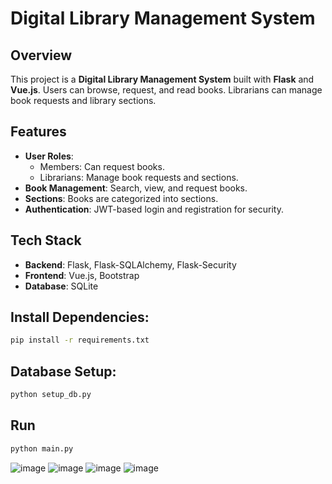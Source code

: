 # Digital Library Management System

## Overview

This project is a **Digital Library Management System** built with **Flask** and **Vue.js**. Users can browse, request, and read books. Librarians can manage book requests and library sections.

## Features

- **User Roles**: 
  - Members: Can request books.
  - Librarians: Manage book requests and sections.
- **Book Management**: Search, view, and request books.
- **Sections**: Books are categorized into sections.
- **Authentication**: JWT-based login and registration for security.

## Tech Stack

- **Backend**: Flask, Flask-SQLAlchemy, Flask-Security
- **Frontend**: Vue.js, Bootstrap
- **Database**: SQLite

## Install Dependencies:
```bash
pip install -r requirements.txt
```
## Database Setup:
```bash
python setup_db.py
```
## Run
```bash
python main.py
```


![image](https://github.com/user-attachments/assets/baf9e4a4-7ce5-47f4-ac5f-80ff1624c669)
![image](https://github.com/user-attachments/assets/dd695390-f646-4f96-9554-3f1a75a0d31c)
![image](https://github.com/user-attachments/assets/10614ded-aa8f-412c-a1d2-0bc954d2b057)
![image](https://github.com/user-attachments/assets/5c3f3e09-6ace-4c7e-a3e0-041104d5bf06)

